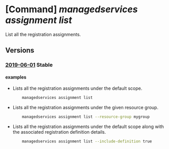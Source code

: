 # [Command] _managedservices assignment list_

List all the registration assignments.

## Versions

### [2019-06-01](/Resources/mgmt-plane/L3tzY29wZX0vcHJvdmlkZXJzL21pY3Jvc29mdC5tYW5hZ2Vkc2VydmljZXMvcmVnaXN0cmF0aW9uYXNzaWdubWVudHM=/2019-06-01.xml) **Stable**

<!-- mgmt-plane /{scope}/providers/microsoft.managedservices/registrationassignments 2019-06-01 -->

#### examples

- Lists all the registration assignments under the default scope.
    ```bash
        managedservices assignment list
    ```

- Lists all the registration assignments under the given resource group.
    ```bash
        managedservices assignment list --resource-group mygroup
    ```

- Lists all the registration assignments under the default scope along with the associated registration definition details.
    ```bash
        managedservices assignment list --include-definition true
    ```
